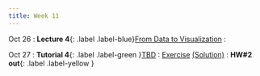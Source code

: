 ```yaml
---
title: Week 11
---
```


Oct 26
: **Lecture 4**{: .label .label-blue}[From Data to Visualization](#)
  : [](#)

Oct 27
: **Tutorial 4**{: .label .label-green }[TBD](#)
  : [Exercise](#) [(Solution)](#)
: **HW#2 out**{: .label .label-yellow }
